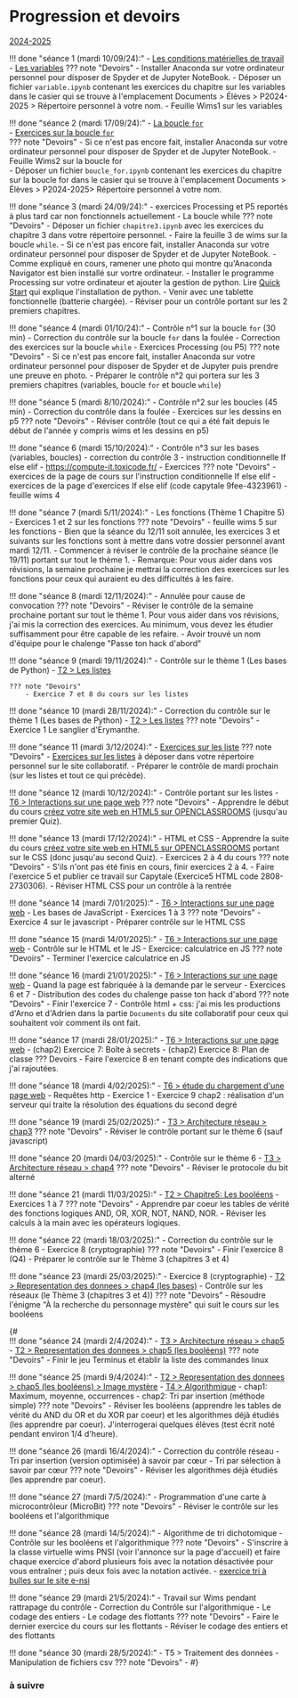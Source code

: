 # Progression et devoirs

[2024-2025](#a-suivre)

!!! done "séance 1 (mardi 10/09/24):"
    - [Les conditions matérielles de travail](T7_Divers/1_Conseils_generaux/cours.md)
    - [Les variables](T1_Les_bases_de_Python/Chapitre_1:_Variables/cours.md)
    ??? note "Devoirs"
        - Installer Anaconda sur votre ordinateur personnel pour disposer de Spyder et de Jupyter NoteBook.
        - Déposer un fichier `variable.ipynb` contenant les exercices du chapitre sur les variables dans le casier qui se trouve à l'emplacement Documents > Élèves > P2024-2025 > Répertoire personnel à votre nom.
        - Feuille Wims1 sur les variables



!!! done "séance 2 (mardi 17/09/24):"
    - [La boucle `for`](T1_Les_bases_de_Python/Chapitre_2:_La_boucle_for/cours.md)    
    - [Exercices sur la boucle `for`](T1_Les_bases_de_Python/Chapitre_2:_La_boucle_for/exercices.md)    
    ??? note "Devoirs"
        - Si ce n'est pas encore fait, installer Anaconda sur votre ordinateur personnel pour disposer de Spyder et de Jupyter NoteBook.
        - Feuille Wims2 sur la boucle for        
        - Déposer un fichier `boucle_for.ipynb` contenant les exercices du chapitre sur la boucle for dans le casier qui se trouve à l'emplacement Documents > Élèves > P2024-2025> Répertoire personnel à votre nom.



!!! done "séance 3 (mardi 24/09/24):"
    - exercices Processing et P5 reportés à plus tard car non fonctionnels actuellement
    - La boucle while
    ??? note "Devoirs"
        - Déposer un fichier `chapitre3.ipynb` avec les exercices du chapitre 3 dans votre répertoire personnel.
        - Faire la feuille 3 de wims sur la boucle `while`.
        - Si ce n'est pas encore fait, installer Anaconda sur votre ordinateur personnel pour disposer de Spyder et de Jupyter NoteBook.
        - Comme expliqué en cours, ramener une photo qui montre qu'Anaconda Navigator est bien installé sur vortre ordinateur.
        - Installer le programme Processing sur votre ordinateur et ajouter la gestion de python. Lire [Quick Start](https://github.com/jdf/processing.py#python-mode-for-processing) qui explique l'installation de python.
        - Venir avec une tablette fonctionnelle (batterie chargée).
        - Réviser pour un contrôle portant sur les 2 premiers chapitres.


!!! done "séance 4 (mardi 01/10/24):"
    - Contrôle n°1 sur la boucle `for` (30 min)
    - Correction du contrôle sur la boucle `for` dans la foulée
    - Correction des exercices sur la boucle `while`
    - Exercices Processing (ou P5)
    ??? note "Devoirs"
        - Si ce n'est pas encore fait, installer Anaconda sur votre ordinateur personnel pour disposer de Spyder et de Jupyter puis prendre une preuve en photo.
        - Préparer le contrôle n°2  qui portera sur les 3 premiers chapitres (variables, boucle `for` et boucle `while`)



!!! done "séance 5 (mardi 8/10/2024):"
    - Contrôle n°2 sur les boucles (45 min)
    - Correction du contrôle dans la foulée
    - Exercices sur les dessins en p5
    ??? note "Devoirs"
        - Réviser contrôle (tout ce qui a été fait depuis le début de l'année y compris wims et les dessins en p5)


!!! done "séance 6 (mardi 15/10/2024):"
    - Contrôle n°3 sur les bases (variables, boucles)
    - correction du contrôle 3
    - instruction conditionnelle If else elif
    - https://compute-it.toxicode.fr/
    - Exercices
    ??? note "Devoirs"
        - exercices de la page de cours sur l'instruction conditionnelle If else elif
        - exercices de la page d'exercices If else elif (code capytale 9fee-4323961)
        - feuille wims 4

!!! done "séance 7 (mardi 5/11/2024):"
    - Les fonctions (Thème 1 Chapitre 5) 
    - Exercices 1 et 2 sur les fonctions
    ??? note "Devoirs"
        - feuille wims 5 sur les fonctions 
        - Bien que la séance du 12/11 soit annulée, les exercices 3 et suivants sur les fonctions sont à mettre dans votre dossier personnel avant mardi 12/11. 
        - Commencer  à réviser le contrôle de la prochaine séance (le 19/11) portant sur tout le thème 1. 
        - Remarque: Pour vous aider dans vos révisions, la semaine prochaine je mettrai la correction des exercices sur les fonctions pour ceux qui auraient eu des difficultés à les faire.
        


!!! done "séance 8 (mardi 12/11/2024):"
    - Annulée pour cause de convocation
    ??? note "Devoirs"
        - Réviser le contrôle de la semaine prochaine portant sur tout le thème 1. Pour vous aider dans vos révisions, j'ai mis la correction des exercices. Au minimum, vous devez les étudier suffisamment pour être capable de les refaire.
        - Avoir trouvé un nom d'équipe pour le chalenge "Passe ton hack d'abord"
        
 
!!! done "séance 9 (mardi 19/11/2024):"
    - Contrôle sur le thème 1 (Les bases de Python)
    - [T2 > Les listes](T2_Representation_des_donnees/Chapitre_1:_Listes/cours.md)

    ??? note "Devoirs"
        - Exercice 7 et 8 du cours sur les listes


!!! done "séance 10 (mardi 28/11/2024):"
    - Correction du contrôle sur le thème 1 (Les bases de Python)
    - [T2 > Les listes](T2_Representation_des_donnees/Chapitre_1:_Listes/cours.md)
    ??? note "Devoirs"
        - Exercice 1 Le sanglier d'Erymanthe.

!!! done "séance 11 (mardi 3/12/2024):"
    - [Exercices sur les liste](T2_Representation_des_donnees/Chapitre_1:_Listes/exercices.md)
    ??? note "Devoirs"
        - [Exercices sur les listes](T2_Representation_des_donnees/Chapitre_1:_Listes/exercices.md) à déposer dans votre répertoire personnel sur le site collaboratif.
        - Préparer le contrôle de mardi prochain (sur les listes et tout ce qui précède).

!!! done "séance 12 (mardi 10/12/2024):"
    - Contrôle portant sur les listes
    - [T6 > Interactions sur une page web](T6_IHM_Web/Chapitre_1:_Pages_web_Statiques/cours.md)
    ??? note "Devoirs"
        - Apprendre le début du cours [créez votre site web en HTML5 sur OPENCLASSROOMS](https://openclassrooms.com/fr/courses/1603881-creez-votre-site-web-avec-html5-et-css3) (jusqu'au premier Quiz).

!!! done "séance 13 (mardi 17/12/2024):"
    - HTML et CSS
    - Apprendre la suite du cours [créez votre site web en HTML5 sur OPENCLASSROOMS](https://openclassrooms.com/fr/courses/1603881-creez-votre-site-web-avec-html5-et-css3) portant sur le CSS (donc jusqu'au second Quiz).
    - Exercices 2 à 4 du cours
    ??? note "Devoirs"
        - S'ils n'ont pas été finis en cours, finir exercices 2 à 4. 
        - Faire l'exercice 5 et publier ce travail sur Capytale (Exercice5 HTML code 2808-2730306).
        - Réviser HTML CSS pour un contrôle à la rentrée




!!! done "séance 14 (mardi 7/01/2025):"
    - [T6 > Interactions sur une page web](T6_IHM_Web/Chapitre_1:_Pages_web_Statiques/cours.md)
    - Les bases de JavaScript
    - Exercices 1 à  3
    ??? note "Devoirs"
        - Exercice 4 sur le javascript
        - Préparer contrôle sur le HTML CSS
        

!!! done "séance 15 (mardi 14/01/2025):"
    - [T6 > Interactions sur une page web](T6_IHM_Web/Chapitre_1:_Pages_web_Statiques/cours.md)
    - Contrôle sur le HTML et le JS
    - Exercice: calculatrice en JS
    ??? note "Devoirs"
        - Terminer l'exercice calculatrice en JS


!!! done "séance 16 (mardi 21/01/2025):"
    - [T6 > Interactions sur une page web](T6_IHM_Web/Chapitre_1:_Pages_web_Statiques/cours.md)
    - Quand la page est fabriquée à la demande par le serveur
    - Exercices 6 et 7
    - Distribution des codes du chalenge passe ton hack d'abord
    ??? note "Devoirs"
        - Finir l'exercice 7
        - Contrôle html + css: j'ai mis les productions d'Arno et d'Adrien dans la partie  `Documents` du site collaboratif pour ceux qui souhaitent voir comment ils ont fait.




!!! done "séance 17 (mardi 28/01/2025):"
    - [T6 > Interactions sur une page web](T6_IHM_Web/Chapitre_1:_Pages_web_Statiques/cours.md)
    - (chap2) Exercice 7: Boîte à secrets
    - (chap2) Exercice 8: Plan de classe
    ??? Devoirs
        - Faire l'exercice 8 en tenant compte des indications que j'ai rajoutées. 



!!! done "séance 18 (mardi 4/02/2025):"
    - [T6 > étude du chargement d'une page web](T6_IHM_Web/Chapitre_3:_Protocole_HTTP/cours.md)
        - Requêtes http
        - Exercice 1
    - Exercice 9 chap2 : réalisation d'un serveur qui traite la résolution des équations du second degré 



!!! done "séance 19 (mardi 25/02/2025):"
    - [T3 > Architecture réseau > chap3](T3_Architecture_materielle/Chapitre_3:_Architecture_reseau/cours.md)
    ??? note "Devoirs"
        - Réviser le contrôle portant sur le thème 6 (sauf javascript)




!!! done "séance 20 (mardi 04/03/2025):"
    - Contrôle sur le thème 6
    - [T3 > Architecture réseau > chap4](T3_Architecture_materielle/Chapitre_4:_Protocoles_de_communication/cours.md)
    ??? note "Devoirs"
        - Réviser le protocole du bit alterné




!!! done "séance 21 (mardi 11/03/2025):"
    - [T2 > Chapitre5: Les booléens](T2_Representation_des_donnees/Chapitre_5:_Booleens/cours.md)
    - Exercices 1 à 7
    ??? note "Devoirs"
        - Apprendre par coeur les tables de vérité des fonctions logiques AND, OR, XOR, NOT, NAND, NOR.
        - Réviser les calculs à la main avec les opérateurs logiques.




!!! done "séance 22 (mardi 18/03/2025):"
    - Correction du contrôle sur le thème 6
    - Exercice 8 (cryptographie)
    ??? note "Devoirs"
        - Finir l'exercice 8 (Q4)
        - Préparer le contrôle sur le Thème 3 (chapitres 3 et 4)

    
    
!!! done "séance 23 (mardi 25/03/2025):"
    - Exercice 8 (cryptographie)
    - [T2 > Representation des donnees > chap4 (les bases)](T2_Representation_des_donnees/Chapitre_4:_Bases/cours.md)
    - Contrôle sur les réseaux (le Thème 3 (chapitres 3 et 4))
    ??? note "Devoirs"
        - Résoudre l'énigme "À la recherche du personnage mystère" qui suit le cours sur les booléens
  

{#   
!!! done "séance 24 (mardi 2/4/2024):"
    - [T3 > Architecture réseau > chap5](T3_Architecture_materielle/Chapitre_6:_Decouverte_des_commandes_Linux/cours.md)
    - [T2 > Representation des donnees > chap5 (les booléens)](T2_Representation_des_donnees/Chapitre_5:_Booleens/cours.md)
    ??? note "Devoirs"
    - Finir le jeu Terminus et établir la liste des commandes linux 



!!! done "séance 25 (mardi 9/4/2024):"
    - [T2 > Representation des donnees > chap5 (les booléens) > Image mystère](T2_Representation_des_donnees/Chapitre_5:_Booleens/cours.md)
    - [T4 > Algorithmique](T4_Algorithmique/Chapitre_1:_Extremums_et_moyennes/cours.md)
        - chap1: Maximum, moyenne, occurrences
        - chap2: Tri par insertion (méthode simple) 
    ??? note "Devoirs"
        - Réviser les booléens (apprendre les tables de vérité du AND du OR et du XOR par coeur) et les algorithmes déjà étudiés (les apprendre par coeur). J'interrogerai quelques élèves (test écrit noté pendant environ 1/4 d'heure). 

!!! done "séance 26 (mardi 16/4/2024):"
    - Correction du contrôle réseau
    - Tri par insertion (version optimisée) à savoir par cœur
    - Tri par sélection à savoir par cœur
    ??? note "Devoirs"
        - Réviser les algorithmes déjà étudiés (les apprendre par coeur).
        

!!! done "séance 27 (mardi 7/5/2024):"
    - Programmation d'une carte à microcontrôleur (MicroBit)
    ??? note "Devoirs"
        - Réviser le contrôle sur les booléens et l'algorithmique


!!! done "séance 28 (mardi 14/5/2024):"
    - Algorithme de tri dichotomique
    - Contrôle sur les booléens et l'algorithmique
    ??? note "Devoirs"
        - S'inscrire à la classe virtuelle wims PNSI (voir l'annonce sur la page d'accueil) et faire chaque exercice d'abord plusieurs fois avec la notation désactivée pour vous entraîner ; puis deux fois avec la notation activée. 
        - [exercice tri à bulles sur le site e-nsi](https://e-nsi.gitlab.io/pratique/N2/500-tri_bulles/sujet/)

!!! done "séance 29 (mardi 21/5/2024):"
    - Travail sur Wims pendant rattrapage du contrôle
    - Correction du Contrôle sur l'algorithmique
    - Le codage des entiers
    - Le codage des flottants
    ??? note "Devoirs"
        - Faire le dernier exercice du cours sur les flottants
        - Réviser le codage des entiers et des flottants 


!!! done "séance 30 (mardi 28/5/2024):"
    - T5 > Traitement des données
    - Manipulation de fichiers csv
    ??? note "Devoirs"
        - 
#}
### à suivre
